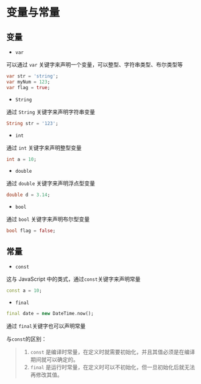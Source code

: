 # 变量与常量

## 变量

- `var`

可以通过 `var` 关键字来声明一个变量，可以整型、字符串类型、布尔类型等

```dart
var str = 'string';
var myNum = 123;
var flag = true;
```

- `String`

通过 `String` 关键字来声明字符串变量

```dart
String str = '123';
```

- `int`

通过 `int` 关键字来声明整型变量

```dart
int a = 10;
```

- `double`

通过 `double` 关键字来声明浮点型变量

```dart
double d = 3.14;
```

- `bool`

通过 `bool` 关键字来声明布尔型变量

```dart
bool flag = false;
```

## 常量

- `const`

这与 JavaScript 中的类式，通过`const`关键字来声明常量

```dart
const a = 10;
```

- `final`

```dart
final date = new DateTime.now();
```

通过 `final`关键字也可以声明常量

与`const`的区别：

> 1. `const` 是编译时常量，在定义时就需要初始化，并且其值必须是在编译期间就可以确定的。
> 2. `final` 是运行时常量，在定义时可以不初始化，但一旦初始化后就无法再修改其值。
